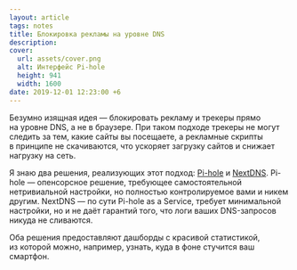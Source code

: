 ```yaml
---
layout: article
tags: notes
title: Блокировка рекламы на уровне DNS
description:
cover:
  url: assets/cover.png
  alt: Интерфейс Pi-hole
  height: 941
  width: 1600
date: 2019-12-01 12:23:00 +6
---
```

Безумно изящная идея — блокировать рекламу и трекеры прямо на уровне DNS, а не в браузере. При таком подходе трекеры не могут следить за тем, какие сайты вы посещаете, а рекламные скрипты в принципе не скачиваются, что ускоряет загрузку сайтов и снижает нагрузку на сеть.

Я знаю два решения, реализующих этот подход: [Pi-hole](https://pi-hole.net) и [NextDNS](https://nextdns.io). Pi-hole — опенсорсное решение, требующее самостоятельной нетривиальной настройки, но полностью контролируемое вами и никем другим. NextDNS — по сути Pi-hole as a Service, требует минимальной настройки, но и не даёт гарантий того, что логи ваших DNS-запросов никуда не сливаются.

Оба решения предоставляют дашборды с красивой статистикой, из которой можно, например, узнать, куда в фоне стучится ваш смартфон.
